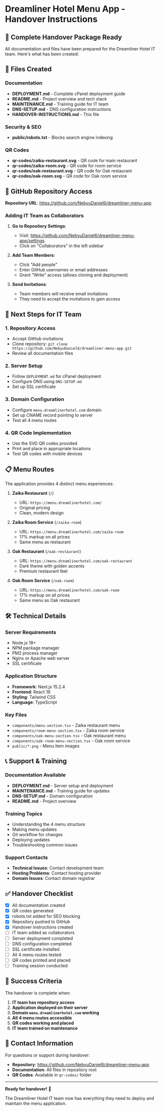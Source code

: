 # Dreamliner Hotel Menu App - Handover Instructions

## 🎯 Complete Handover Package Ready

All documentation and files have been prepared for the Dreamliner Hotel IT team. Here's what has been created:

## 📁 Files Created

### Documentation
- **DEPLOYMENT.md** - Complete cPanel deployment guide
- **README.md** - Project overview and tech stack
- **MAINTENANCE.md** - Training guide for IT team
- **DNS-SETUP.md** - DNS configuration instructions
- **HANDOVER-INSTRUCTIONS.md** - This file

### Security & SEO
- **public/robots.txt** - Blocks search engine indexing

### QR Codes
- **qr-codes/zaika-restaurant.svg** - QR code for main restaurant
- **qr-codes/zaika-room.svg** - QR code for room service
- **qr-codes/oak-restaurant.svg** - QR code for Oak restaurant
- **qr-codes/oak-room.svg** - QR code for Oak room service

## 🔗 GitHub Repository Access

**Repository URL**: https://github.com/NebyuDaniel6/dreamliner-menu-app

### Adding IT Team as Collaborators

1. **Go to Repository Settings**:
   - Visit: https://github.com/NebyuDaniel6/dreamliner-menu-app/settings
   - Click on "Collaborators" in the left sidebar

2. **Add Team Members**:
   - Click "Add people"
   - Enter GitHub usernames or email addresses
   - Grant "Write" access (allows cloning and deployment)

3. **Send Invitations**:
   - Team members will receive email invitations
   - They need to accept the invitations to gain access

## 🚀 Next Steps for IT Team

### 1. Repository Access
- Accept GitHub invitations
- Clone repository: `git clone https://github.com/NebyuDaniel6/dreamliner-menu-app.git`
- Review all documentation files

### 2. Server Setup
- Follow `DEPLOYMENT.md` for cPanel deployment
- Configure DNS using `DNS-SETUP.md`
- Set up SSL certificate

### 3. Domain Configuration
- Configure `menu.dreamlinerhotel.com` domain
- Set up CNAME record pointing to server
- Test all 4 menu routes

### 4. QR Code Implementation
- Use the SVG QR codes provided
- Print and place in appropriate locations
- Test QR codes with mobile devices

## 📋 Menu Routes

The application provides 4 distinct menu experiences:

1. **Zaika Restaurant** (`/`)
   - URL: `https://menu.dreamlinerhotel.com/`
   - Original pricing
   - Clean, modern design

2. **Zaika Room Service** (`/zaika-room`)
   - URL: `https://menu.dreamlinerhotel.com/zaika-room`
   - 17% markup on all prices
   - Same menu as restaurant

3. **Oak Restaurant** (`/oak-restaurant`)
   - URL: `https://menu.dreamlinerhotel.com/oak-restaurant`
   - Dark theme with golden accents
   - Premium restaurant feel

4. **Oak Room Service** (`/oak-room`)
   - URL: `https://menu.dreamlinerhotel.com/oak-room`
   - 17% markup on all prices
   - Same menu as Oak restaurant

## 🛠 Technical Details

### Server Requirements
- Node.js 18+
- NPM package manager
- PM2 process manager
- Nginx or Apache web server
- SSL certificate

### Application Structure
- **Framework**: Next.js 15.2.4
- **Frontend**: React 19
- **Styling**: Tailwind CSS
- **Language**: TypeScript

### Key Files
- `components/menu-section.tsx` - Zaika restaurant menu
- `components/room-menu-section.tsx` - Zaika room service
- `components/oak-menu-section.tsx` - Oak restaurant menu
- `components/oak-room-menu-section.tsx` - Oak room service
- `public/*.png` - Menu item images

## 📞 Support & Training

### Documentation Available
- **DEPLOYMENT.md** - Server setup and deployment
- **MAINTENANCE.md** - Training guide for updates
- **DNS-SETUP.md** - Domain configuration
- **README.md** - Project overview

### Training Topics
- Understanding the 4 menu structure
- Making menu updates
- Git workflow for changes
- Deploying updates
- Troubleshooting common issues

### Support Contacts
- **Technical Issues**: Contact development team
- **Hosting Problems**: Contact hosting provider
- **Domain Issues**: Contact domain registrar

## ✅ Handover Checklist

- [x] All documentation created
- [x] QR codes generated
- [x] robots.txt added for SEO blocking
- [x] Repository pushed to GitHub
- [x] Handover instructions created
- [ ] IT team added as collaborators
- [ ] Server deployment completed
- [ ] DNS configuration completed
- [ ] SSL certificate installed
- [ ] All 4 menu routes tested
- [ ] QR codes printed and placed
- [ ] Training session conducted

## 🎯 Success Criteria

The handover is complete when:
1. **IT team has repository access**
2. **Application deployed on their server**
3. **Domain `menu.dreamlinerhotel.com` working**
4. **All 4 menu routes accessible**
5. **QR codes working and placed**
6. **IT team trained on maintenance**

## 📧 Contact Information

For questions or support during handover:
- **Repository**: https://github.com/NebyuDaniel6/dreamliner-menu-app
- **Documentation**: All files in repository root
- **QR Codes**: Available in `qr-codes/` folder

---

**Ready for handover!** 🚀

The Dreamliner Hotel IT team now has everything they need to deploy and maintain the menu application.
